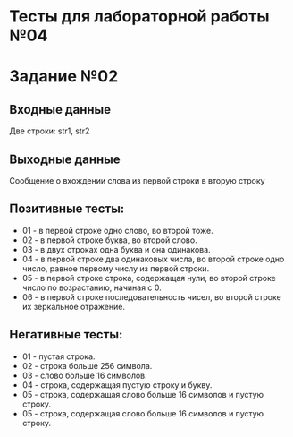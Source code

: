 # Тесты для лабораторной работы №04
# Задание №02

## Входные данные 
Две строки: str1, str2

## Выходные данные
Сообщение о вхождении слова из первой строки в вторую строку

## Позитивные тесты: 
* 01 - в первой строке одно слово, во второй тоже.
* 02 - в первой строке буква, во второй слово.
* 03 - в двух строках одна буква и она одинакова.
* 04 - в первой строке два одинаковых числа, во второй строке одно число, равное первому числу из первой строки.
* 05 - в первой строке строка, содержащая нули, во второй строке число по возрастанию, начиная с 0.
* 06 - в первой строке последовательность чисел, во второй строке их зеркальное отражение.

## Негативные тесты:
* 01 - пустая строка.
* 02 - строка больше 256 символа.
* 03 - слово больше 16 символов.
* 04 - строка, содержащая пустую строку и букву.
* 05 - строка, содержащая слово больше 16 символов и пустую строку.
* 05 - строка, содержащая слово больше 16 символов и пустую строку.
